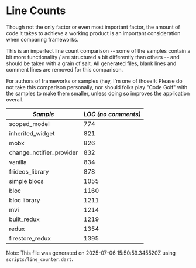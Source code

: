 # Line Counts

Though not the only factor or even most important factor, the amount of code it
takes to achieve a working product is an important consideration when comparing
frameworks.

This is an imperfect line count comparison -- some of the samples contain a bit
more functionality / are structured a bit differently than others -- and should
be taken with a grain of salt. All generated files, blank lines and comment 
lines are removed for this comparison.

For authors of frameworks or samples (hey, I'm one of those!): Please do not 
take this comparison personally, nor should folks play "Code Golf" with the
samples to make them smaller, unless doing so improves the application overall.  
  
| *Sample* | *LOC (no comments)* |
|--------|-------------------|
| scoped_model | 774 |
| inherited_widget | 821 |
| mobx | 826 |
| change_notifier_provider | 832 |
| vanilla | 834 |
| frideos_library | 878 |
| simple blocs | 1055 |
| bloc | 1160 |
| bloc library | 1211 |
| mvi | 1214 |
| built_redux | 1219 |
| redux | 1354 |
| firestore_redux | 1395 |

Note: This file was generated on 2025-07-06 15:50:59.345520Z using `scripts/line_counter.dart`.  

